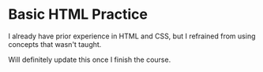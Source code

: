 # Basic HTML Practice

I already have prior experience in HTML and CSS, but I refrained from using concepts that wasn't taught.

Will definitely update this once I finish the course.

